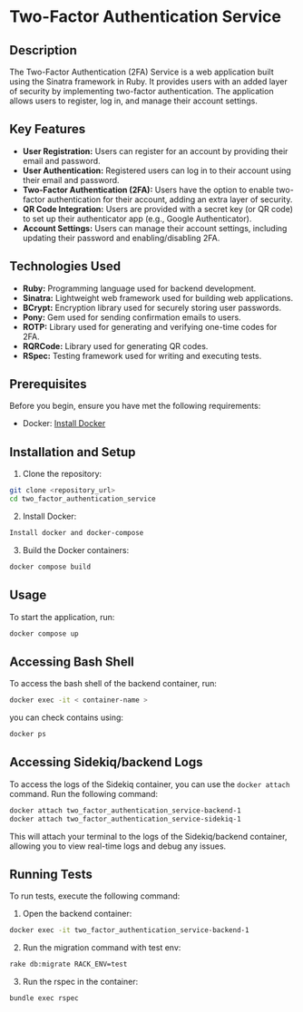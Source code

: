 # Two-Factor Authentication Service

## Description

The Two-Factor Authentication (2FA) Service is a web application built using the Sinatra framework in Ruby. It provides users with an added layer of security by implementing two-factor authentication. The application allows users to register, log in, and manage their account settings.

## Key Features

- **User Registration:** Users can register for an account by providing their email and password.
- **User Authentication:** Registered users can log in to their account using their email and password.
- **Two-Factor Authentication (2FA):** Users have the option to enable two-factor authentication for their account, adding an extra layer of security.
- **QR Code Integration:** Users are provided with a secret key (or QR code) to set up their authenticator app (e.g., Google Authenticator).
- **Account Settings:** Users can manage their account settings, including updating their password and enabling/disabling 2FA.

## Technologies Used

- **Ruby:** Programming language used for backend development.
- **Sinatra:** Lightweight web framework used for building web applications.
- **BCrypt:** Encryption library used for securely storing user passwords.
- **Pony:** Gem used for sending confirmation emails to users.
- **ROTP:** Library used for generating and verifying one-time codes for 2FA.
- **RQRCode:** Library used for generating QR codes.
- **RSpec:** Testing framework used for writing and executing tests.

## Prerequisites

Before you begin, ensure you have met the following requirements:
- Docker: [Install Docker](https://docs.docker.com/get-docker/)

## Installation and Setup

1. Clone the repository:

```bash
git clone <repository_url>
cd two_factor_authentication_service
```

2. Install Docker:

```bash
Install docker and docker-compose
```

3. Build the Docker containers:

```bash
docker compose build
```

## Usage

To start the application, run:

```bash
docker compose up
```
## Accessing Bash Shell

To access the bash shell of the backend container, run:

```bash
docker exec -it < container-name >
```

you can check contains using:

```bash
docker ps
```

## Accessing Sidekiq/backend Logs

To access the logs of the Sidekiq container, you can use the `docker attach` command. Run the following command:

```bash
docker attach two_factor_authentication_service-backend-1
docker attach two_factor_authentication_service-sidekiq-1
```
This will attach your terminal to the logs of the Sidekiq/backend container, allowing you to view real-time logs and debug any issues.


## Running Tests

To run tests, execute the following command:

1. Open the backend container:
```bash
docker exec -it two_factor_authentication_service-backend-1
```
2. Run the migration command with test env:
```bash
rake db:migrate RACK_ENV=test
```

3. Run the rspec in the container:
```bash
bundle exec rspec
```
